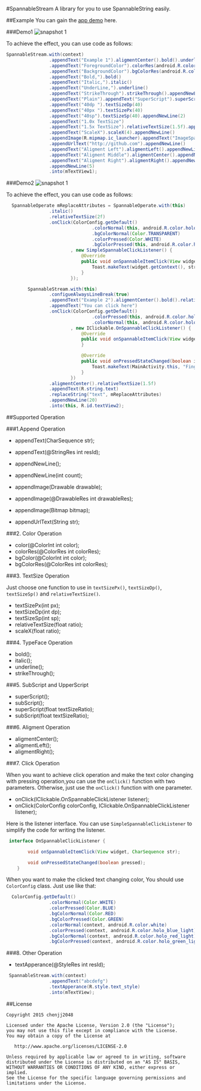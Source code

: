 #SpannableStream
A library for you to use SpannableString easily.

##Example
You can gain the [app demo](https://github.com/chenjj2048/SpannableStream/raw/master/app-release.apk) here.

###Demo1
![snapshot 1](https://raw.githubusercontent.com/chenjj2048/SpannableStream/master/snap/1.gif)

To achieve the effect, you can use code as follows:
```java
SpannableStream.with(context)
                .appendText("Example 1").aligmentCenter().bold().underline().relativeTextSize(1.5f).appendNewLine()
                .appendText("ForegroundColor").colorRes(android.R.color.holo_red_light).appendNewLine()
                .appendText("BackgroundColor").bgColorRes(android.R.color.holo_orange_light).color(Color.WHITE).appendNewLine(2)
                .appendText("Bold,").bold()
                .appendText("Italic,").italic()
                .appendText("UnderLine,").underline()
                .appendText("StrikeThrough").strikeThrough().appendNewLine().appendNewLine()
                .appendText("Plain").appendText("SuperScript").superScript().appendText("SubScript").subScript().appendNewLine(2)
                .appendText("40dp ").textSizeDp(40)
                .appendText("40px ").textSizePx(40)
                .appendText("40sp").textSizeSp(40).appendNewLine(2)
                .appendText("1.0x TextSize")
                .appendText("1.5x TextSize").relativeTextSize(1.5f).appendNewLine()
                .appendText("ScaleX").scaleX(4).appendNewLine()
                .appendImage(R.mipmap.ic_launcher).appendText("ImageSpan").colorRes(android.R.color.holo_green_light).appendNewLine()
                .appendUrlText("http://github.com").appendNewLine()
                .appendText("Aligment Left").aligmentLeft().appendNewLine()
                .appendText("Aligment Middle").aligmentCenter().appendNewLine()
                .appendText("Aligment Right").aligmentRight().appendNewLine(2)
                .appendNewLine(5)
                .into(mTextView1);

```
###Demo2
![snapshot 1](https://raw.githubusercontent.com/chenjj2048/SpannableStream/master/snap/2.gif)

To achieve the effect, you can use code as follows:
```java
  SpannableOperate mReplaceAttributes = SpannableOperate.with(this)
                .italic()
                .relativeTextSize(2f)
                .onClick(ColorConfig.getDefault()
                                .colorNormal(this, android.R.color.holo_blue_light)
                                .bgColorNormal(Color.TRANSPARENT)
                                .colorPressed(Color.WHITE)
                                .bgColorPressed(this, android.R.color.holo_red_light)
                        , new SimpleSpannableClickListener() {
                            @Override
                            public void onSpannableItemClick(View widget, CharSequence str) {
                                Toast.makeText(widget.getContext(), str, Toast.LENGTH_SHORT).show();
                            }
                        });

        SpannableStream.with(this)
                .configueAlwaysLineBreak(true)
                .appendText("Example 2").aligmentCenter().bold().relativeTextSize(1.5f).underline()
                .appendText("You can click here")
                .onClick(ColorConfig.getDefault()
                                .colorPressed(this, android.R.color.holo_green_light)
                                .colorNormal(this, android.R.color.holo_red_light)
                        , new IClickable.OnSpannableClickListener() {
                            @Override
                            public void onSpannableItemClick(View widget, CharSequence str) {
                            }

                            @Override
                            public void onPressedStateChanged(boolean isPressed) {
                                Toast.makeText(MainActivity.this, "Finger " + (isPressed ? "Down" : "Up"), Toast.LENGTH_SHORT).show();
                            }
                        })
                .aligmentCenter().relativeTextSize(1.5f)
                .appendText(R.string.text)
                .replaceString("text", mReplaceAttributes)
                .appendNewLine(20)
                .into(this, R.id.textView2);
```

##Supported Operation

###1.Append Operation

* appendText(CharSequence str);
* appendText(@StringRes int resId);

* appendNewLine();
* appendNewLine(int count);

* appendImage(Drawable drawable);
* appendImage(@DrawableRes int drawableRes);
* appendImage(Bitmap bitmap);

* appendUrlText(String str);

###2. Color Operation

* color(@ColorInt int color);
* colorRes(@ColorRes int colorRes);
* bgColor(@ColorInt int color);
* bgColorRes(@ColorRes int colorRes);
  

###3. TextSize Operation

  Just choose one function to use in `textSizePx()`, `textSizeDp()`, `textSizeSp()` and `relativeTextSize()`.

* textSizePx(int px);
* textSizeDp(int dp);
* textSizeSp(int sp);
* relativeTextSize(float ratio);
* scaleX(float ratio);

###4. TypeFace Operation

* bold();
* italic();
* underline();
* strikeThrough();

###5. SubScript and UpperScript

* superScript();
* subScript();
* superScript(float textSizeRatio);
* subScript(float textSizeRatio);
    

###6. Aligment Operation

* aligmentCenter();
* aligmentLeft();
* aligmentRight();
    

###7. Click Operation

When you want to achieve click operation and make the text color changing with pressing operation,you can use the `onClick()` function with two parameters. Otherwise, just use the `onClick()` function with one parameter.

* onClick(IClickable.OnSpannableClickListener listener);
* onClick(ColorConfig colorConfig, IClickable.OnSpannableClickListener listener);

Here is the listener interface. You can use `SimpleSpannableClickListener` to simplify the code for writing the listener.

```java
 interface OnSpannableClickListener {

        void onSpannableItemClick(View widget, CharSequence str);

        void onPressedStateChanged(boolean pressed);
    }
```

When you want to make the clicked text changing color, You should use `ColorConfig` class. Just use like that:
```java
  ColorConfig.getDefault()
                .colorNormal(Color.WHITE)
                .colorPressed(Color.BLUE)
                .bgColorNormal(Color.RED)
                .bgColorPressed(Color.GREEN)
                .colorNormal(context, android.R.color.white)
                .colorPressed(context, android.R.color.holo_blue_light)
                .bgColorNormal(context, android.R.color.holo_red_light)
                .bgColorPressed(context, android.R.color.holo_green_light);
```

###8. Other Operation

* textApperance(@StyleRes int resId);

```java
 SpannableStream.with(context)
                .appendText("abcdefg")
                .textApperance(R.style.text_style)
                .into(mTextView);
```

##License

    Copyright 2015 chenjj2048

    Licensed under the Apache License, Version 2.0 (the "License");
    you may not use this file except in compliance with the License.
    You may obtain a copy of the License at

       http://www.apache.org/licenses/LICENSE-2.0

    Unless required by applicable law or agreed to in writing, software
    distributed under the License is distributed on an "AS IS" BASIS,
    WITHOUT WARRANTIES OR CONDITIONS OF ANY KIND, either express or implied.
    See the License for the specific language governing permissions and
    limitations under the License.